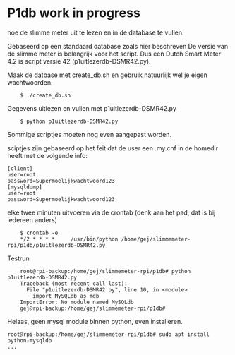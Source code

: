 # P1db work in progress

hoe de slimme meter uit te lezen en in de database te vullen.

Gebaseerd op een standaard database zoals hier beschreven
De versie van de slimme meter is belangrijk voor het script. Dus een Dutch Smart Meter 4.2 is script versie 42 (p1uitlezerdb-DSMR42.py).


Maak de datbase met create_db.sh en gebruik natuurlijk wel je eigen wachtwoorden.
```
	$ ./create_db.sh
```


Gegevens uitlezen en vullen met p1uitlezerdb-DSMR42.py

```
	$ python p1uitlezerdb-DSMR42.py
```
Sommige scriptjes moeten nog even aangepast worden.

sciptjes zijn gebaseerd op het feit dat de user een .my.cnf in de homedir heeft met de volgende info:

	[client]
	user=root
	password=Supermoelijkwachtwoord123
	[mysqldump]
	user=root
	password=Supermoelijkwachtwoord123


elke twee minuten uitvoeren via de crontab
(denk aan het pad, dat is bij iedereen anders)

```
	$ crontab -e
	*/2 * * * *     /usr/bin/python /home/gej/slimmemeter-rpi/p1db/p1uitlezerdb-DSMR42.py
```

Testrun

```
	root@rpi-backup:/home/gej/slimmemeter-rpi/p1db# python p1uitlezerdb-DSMR42.py
	Traceback (most recent call last):
	  File "p1uitlezerdb-DSMR42.py", line 10, in <module>
	    import MySQLdb as mdb
	ImportError: No module named MySQLdb
	gej@rpi-backup:/home/gej/slimmemeter-rpi/p1db# 
```

Helaas, geen mysql module binnen python, even installeren.

```
root@rpi-backup:/home/gej/slimmemeter-rpi/p1db# sudo apt install python-mysqldb
...
```
